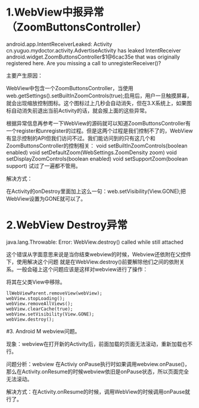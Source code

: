 # 1.WebView中报异常（ZoomButtonsController）

android.app.IntentReceiverLeaked: Activity cn.yuguo.mydoctor.activity.AdvertiseActivity has leaked IntentReceiver android.widget.ZoomButtonsController$1@6cac35e that was originally registered here. Are you missing a call to unregisterReceiver()?

主要产生原因：

WebView中包含一个ZoomButtonsController，当使用web.getSettings().setBuiltInZoomControls(true);启用后，用户一旦触摸屏幕，就会出现缩放控制图标。这个图标过上几秒会自动消失，但在3.X系统上，如果图标自动消失前退出当前Activity的话，就会报上面的这些异常。

根据异常信息再参考一下WebView的源码就可以知道ZoomButtonsController有一个register和unregister的过程。但是这两个过程是我们控制不了的，WebView有显示控制的API但我们访问不过。我们能访问到的只有这几个和ZoomButtonsController的控制相关：
void setBuiltInZoomControls(boolean enabled)
void setDefaultZoom(WebSettings.ZoomDensity zoom)
void setDisplayZoomControls(boolean enabled)
void setSupportZoom(boolean support)
试过了一遍都不管用。

解决方式：

在Activity的onDestroy里面加上这么一句：web.setVisibility(View.GONE);把WebView设置为GONE就可以了。

# 2.WebView Destroy异常

java.lang.Throwable: Error: WebView.destroy() called while still attached

这个错误从字面意思来说是当你结束webview的时候，Webview还依附在父控件下，使用解决这个问题
就是在WebView.destroy()前要解除他们之间的依附关系。一般会碰上这个问题应该是这样对webview进行了操作：
	
将其在父类View中移除。

	llWebViewParent.removeView(webView);
    webView.stopLoading();
    webView.removeAllViews();
    webView.clearCache(true);
    webView.setVisibility(View.GONE);
    webView.destroy();

#3. Android M webview问题。

现象：webview在打开新的Activity后，前面加载的页面无法滚动，重新加载也不行。

问题分析：webview 在Activiy onPause执行时如果调用webview.onPause()，那么在Activity.onResume的时候webview依旧是onPause状态，所以页面完全无法滚动。

解决方式：在Activity.onResume的时候，调用WebView的时候调用onPause就行了。